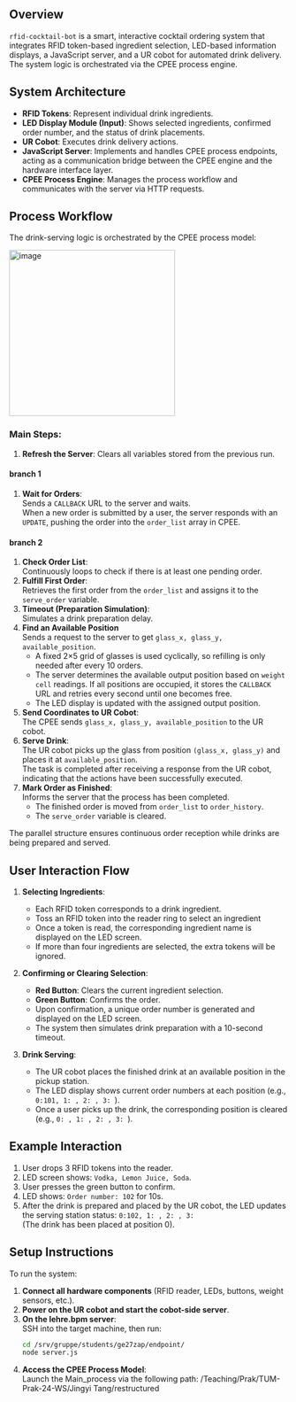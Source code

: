 ## Overview

`rfid-cocktail-bot` is a smart, interactive cocktail ordering system that integrates RFID token-based ingredient selection, LED-based information displays, a JavaScript server, and a UR cobot for automated drink delivery. The system logic is orchestrated via the CPEE process engine.

## System Architecture

- **RFID Tokens**: Represent individual drink ingredients.
- **LED Display Module (Input)**: Shows selected ingredients, confirmed order number, and the status of drink placements.
- **UR Cobot**: Executes drink delivery actions.
- **JavaScript Server**: Implements and handles CPEE process endpoints, acting as a communication bridge between the CPEE engine and the hardware interface layer.
- **CPEE Process Engine**: Manages the process workflow and communicates with the server via HTTP requests.


## Process Workflow

The drink-serving logic is orchestrated by the CPEE process model:

<img width="300" alt="image" src="https://github.com/user-attachments/assets/33163a6b-ed49-441a-8a57-dc175ca2b6cd" />


### Main Steps:

1. **Refresh the Server**: Clears all variables stored from the previous run.  
#### branch 1
1. **Wait for Orders**:  
   Sends a `CALLBACK` URL to the server and waits.  
   When a new order is submitted by a user, the server responds with an `UPDATE`, pushing the order into the `order_list` array in CPEE.
#### branch 2
1. **Check Order List**:  
   Continuously loops to check if there is at least one pending order.
2. **Fulfill First Order**:  
   Retrieves the first order from the `order_list` and assigns it to the `serve_order` variable.
3. **Timeout (Preparation Simulation)**:  
   Simulates a drink preparation delay.
4. **Find an Available Position**  
   Sends a request to the server to get `glass_x, glass_y, available_position`.  
   - A fixed 2×5 grid of glasses is used cyclically, so refilling is only needed after every 10 orders.
   - The server determines the available output position based on `weight cell` readings. If all positions are occupied, it stores the `CALLBACK` URL and retries every second until one becomes free.
   - The LED display is updated with the assigned output position.
5. **Send Coordinates to UR Cobot**:  
   The CPEE sends `glass_x, glass_y, available_position` to the UR cobot.
6. **Serve Drink**:  
   The UR cobot picks up the glass from position `(glass_x, glass_y)` and places it at `available_position`.  
   The task is completed after receiving a response from the UR cobot, indicating that the actions have been successfully executed.  
8. **Mark Order as Finished**:  
   Informs the server that the process has been completed.  
   - The finished order is moved from `order_list` to `order_history`.
   - The `serve_order` variable is cleared.  

The parallel structure ensures continuous order reception while drinks are being prepared and served.


## User Interaction Flow

1. **Selecting Ingredients**:
    - Each RFID token corresponds to a drink ingredient.
    - Toss an RFID token into the reader ring to select an ingredient
    - Once a token is read, the corresponding ingredient name is displayed on the LED screen.
    - If more than four ingredients are selected, the extra tokens will be ignored.

2. **Confirming or Clearing Selection**:
    - **Red Button**: Clears the current ingredient selection.
    - **Green Button**: Confirms the order.
    - Upon confirmation, a unique order number is generated and displayed on the LED screen.
    - The system then simulates drink preparation with a 10-second timeout.

3. **Drink Serving**:
    - The UR cobot places the finished drink at an available position in the pickup station.
    - The LED display shows current order numbers at each position (e.g., `0:101, 1: , 2: , 3: `).
    - Once a user picks up the drink, the corresponding position is cleared (e.g., `0: , 1: , 2: , 3: `).
  
## Example Interaction

1. User drops 3 RFID tokens into the reader.  
2. LED screen shows: `Vodka, Lemon Juice, Soda`.  
3. User presses the green button to confirm.  
4. LED shows: `Order number: 102` for 10s.  
5. After the drink is prepared and placed by the UR cobot, the LED updates the serving station status:
   `0:102, 1: , 2: , 3: `  
   (The drink has been placed at position 0).


## Setup Instructions

To run the system:

1. **Connect all hardware components** (RFID reader, LEDs, buttons, weight sensors, etc.).
2. **Power on the UR cobot and start the cobot-side server**. 
3. **On the lehre.bpm server**:  
   SSH into the target machine, then run:
   ```bash
   cd /srv/gruppe/students/ge27zap/endpoint/
   node server.js
   ```
4. **Access the CPEE Process Model**:  
   Launch the Main_process via the following path: /Teaching/Prak/TUM-Prak-24-WS/Jingyi Tang/restructured
